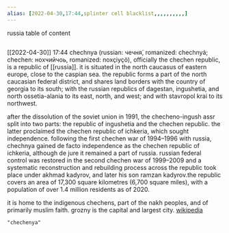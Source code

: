 ```yaml
---
alias: [2022-04-30,17:44,splinter cell blacklist,,,,,,,,,,]
---
```

russia
table of content
```toc
```

[[2022-04-30]] 17:44
chechnya (russian: чечня́, romanized: chechnyá; chechen: нохчийчоь, romanized: noxçiyçö), officially the chechen republic, is a republic of [[russia]]. it is situated in the north caucasus of eastern europe, close to the caspian sea. the republic forms a part of the north caucasian federal district, and shares land borders with the country of georgia to its south; with the russian republics of dagestan, ingushetia, and north ossetia-alania to its east, north, and west; and with stavropol krai to its northwest.

after the dissolution of the soviet union in 1991, the checheno-ingush assr split into two parts: the republic of ingushetia and the chechen republic. the latter proclaimed the chechen republic of ichkeria, which sought independence. following the first chechen war of 1994–1996 with russia, chechnya gained de facto independence as the chechen republic of ichkeria, although de jure it remained a part of russia. russian federal control was restored in the second chechen war of 1999–2009 and a systematic reconstruction and rebuilding process across the republic took place under akhmad kadyrov, and later his son ramzan kadyrov.the republic covers an area of 17,300 square kilometres (6,700 square miles), with a population of over 1.4 million residents as of 2020.

it is home to the indigenous chechens, part of the nakh peoples, and of primarily muslim faith. grozny is the capital and largest city.
[wikipedia](https://en.wikipedia.org/wiki/chechnya)
```query
"chechenya"
```